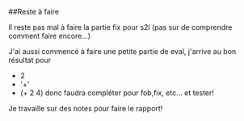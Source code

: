 ##Reste à faire

Il reste pas mal à faire la partie fix pour s2l (pas sur de comprendre comment faire encore...)

J'ai aussi commencé à faire une petite partie de eval, j'arrive au bon résultat pour 
  - 2
  - '+'
  - (+ 2 4)
donc faudra compléter pour fob,fix, etc... et tester!

Je travaille sur des notes pour faire le rapport!
